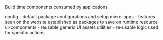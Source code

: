 Build time components consumed by applications 

config - default package configurations and setup 
micro-apps - features seen on the website established as packages to save on runtime resource 
ui-components - reusable generic UI assets 
utilities - re-usable logic used for specific actions 
 